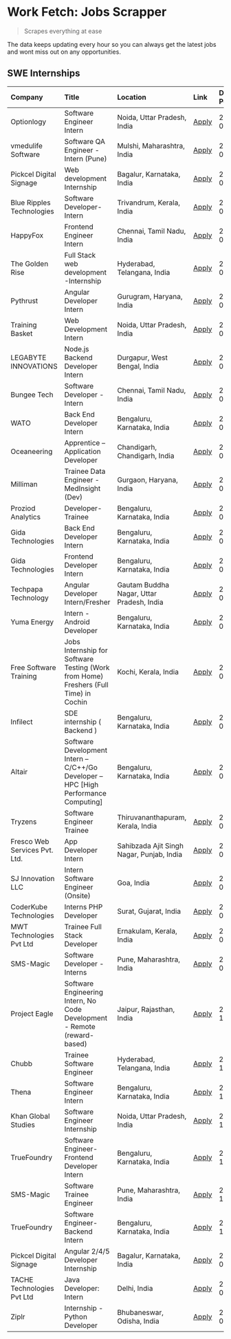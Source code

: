# Work Fetch: Jobs Scrapper
> Scrapes everything at ease

The data keeps updating every hour so you can always get the latest jobs and wont miss out on any opportunities.

## SWE Internships
<!--START_SECTION:workfetch-->
| Company                       | Title                                                                                | Location                                  | Link                                                                                                                                                                                                                                                                                                            | Date Posted   |
|:------------------------------|:-------------------------------------------------------------------------------------|:------------------------------------------|:----------------------------------------------------------------------------------------------------------------------------------------------------------------------------------------------------------------------------------------------------------------------------------------------------------------|:--------------|
| Optionlogy                    | Software Engineer Intern                                                             | Noida, Uttar Pradesh, India               | [Apply](https://in.linkedin.com/jobs/view/software-engineer-intern-at-optionlogy-3845429997?refId=fItpiG99XrkCRgNn44mY2g%3D%3D&trackingId=awmxYE975j6vRMXgUdjvpg%3D%3D&position=6&pageNum=0&trk=public_jobs_jserp-result_search-card)                                                                           | 2024-03-08    |
| vmedulife Software            | Software QA Engineer - Intern (Pune)                                                 | Mulshi, Maharashtra, India                | [Apply](https://in.linkedin.com/jobs/view/software-qa-engineer-intern-pune-at-vmedulife-software-3850054298?refId=fItpiG99XrkCRgNn44mY2g%3D%3D&trackingId=kTR8o9x3EjcYN4Z%2F4NqAqg%3D%3D&position=9&pageNum=0&trk=public_jobs_jserp-result_search-card)                                                         | 2024-03-08    |
| Pickcel Digital Signage       | Web development Internship                                                           | Bagalur, Karnataka, India                 | [Apply](https://in.linkedin.com/jobs/view/web-development-internship-at-pickcel-digital-signage-3849506118?refId=fItpiG99XrkCRgNn44mY2g%3D%3D&trackingId=8roVL6uSkkae9Yx67g3%2FSA%3D%3D&position=19&pageNum=0&trk=public_jobs_jserp-result_search-card)                                                         | 2024-03-08    |
| Blue Ripples Technologies     | Software Developer- Intern                                                           | Trivandrum, Kerala, India                 | [Apply](https://in.linkedin.com/jobs/view/software-developer-intern-at-blue-ripples-technologies-3850694934?refId=NbLJtbSMe9vfLy1fSHfLsg%3D%3D&trackingId=S8%2BEWIUE7zhozivMbt0GgQ%3D%3D&position=23&pageNum=3&trk=public_jobs_jserp-result_search-card)                                                        | 2024-03-08    |
| HappyFox                      | Frontend Engineer Intern                                                             | Chennai, Tamil Nadu, India                | [Apply](https://in.linkedin.com/jobs/view/frontend-engineer-intern-at-happyfox-3848357951?refId=JdvHttjQJO0UZ6zNxZUfxg%3D%3D&trackingId=n%2BlkdjAm%2FkahAefFS28RFA%3D%3D&position=4&pageNum=1&trk=public_jobs_jserp-result_search-card)                                                                         | 2024-03-07    |
| The Golden Rise               | Full Stack web development -Internship                                               | Hyderabad, Telangana, India               | [Apply](https://in.linkedin.com/jobs/view/full-stack-web-development-internship-at-the-golden-rise-3847033236?refId=JdvHttjQJO0UZ6zNxZUfxg%3D%3D&trackingId=jc1Qx7tI8lrP73uYgocsmg%3D%3D&position=1&pageNum=1&trk=public_jobs_jserp-result_search-card)                                                         | 2024-03-05    |
| Pythrust                      | Angular Developer Intern                                                             | Gurugram, Haryana, India                  | [Apply](https://in.linkedin.com/jobs/view/angular-developer-intern-at-pythrust-3842572995?refId=F3pd581C6sQfINuez3NS1A%3D%3D&trackingId=v2crtArBVZ8%2FWf9%2BqA42YQ%3D%3D&position=10&pageNum=2&trk=public_jobs_jserp-result_search-card)                                                                        | 2024-03-05    |
| Training Basket               | Web Development Intern                                                               | Noida, Uttar Pradesh, India               | [Apply](https://in.linkedin.com/jobs/view/web-development-intern-at-training-basket-3846313887?refId=fItpiG99XrkCRgNn44mY2g%3D%3D&trackingId=0lv5rPRe1M0zvZwn7JXb9Q%3D%3D&position=2&pageNum=0&trk=public_jobs_jserp-result_search-card)                                                                        | 2024-03-04    |
| LEGABYTE INNOVATIONS          | Node.js Backend Developer Intern                                                     | Durgapur, West Bengal, India              | [Apply](https://in.linkedin.com/jobs/view/node-js-backend-developer-intern-at-legabyte-innovations-3842647664?refId=F3pd581C6sQfINuez3NS1A%3D%3D&trackingId=TeMLIDKSe26gElBiV7eGZA%3D%3D&position=14&pageNum=2&trk=public_jobs_jserp-result_search-card)                                                        | 2024-02-29    |
| Bungee Tech                   | Software Developer - Intern                                                          | Chennai, Tamil Nadu, India                | [Apply](https://in.linkedin.com/jobs/view/software-developer-intern-at-bungee-tech-3842220746?refId=fItpiG99XrkCRgNn44mY2g%3D%3D&trackingId=0xbzZEDv%2BaBx7Dx%2FhPz9KA%3D%3D&position=14&pageNum=0&trk=public_jobs_jserp-result_search-card)                                                                    | 2024-02-28    |
| WATO                          | Back End Developer Intern                                                            | Bengaluru, Karnataka, India               | [Apply](https://in.linkedin.com/jobs/view/back-end-developer-intern-at-wato-3834852920?refId=fItpiG99XrkCRgNn44mY2g%3D%3D&trackingId=fhj75%2F5acMz4uNd7CdGy3w%3D%3D&position=21&pageNum=0&trk=public_jobs_jserp-result_search-card)                                                                             | 2024-02-26    |
| Oceaneering                   | Apprentice – Application Developer                                                   | Chandigarh, Chandigarh, India             | [Apply](https://in.linkedin.com/jobs/view/apprentice-%E2%80%93-application-developer-at-oceaneering-3834879178?refId=NbLJtbSMe9vfLy1fSHfLsg%3D%3D&trackingId=qHrFa26VHFrrMKFllwfLpA%3D%3D&position=13&pageNum=3&trk=public_jobs_jserp-result_search-card)                                                       | 2024-02-26    |
| Milliman                      | Trainee Data Engineer - MedInsight (Dev)                                             | Gurgaon, Haryana, India                   | [Apply](https://in.linkedin.com/jobs/view/trainee-data-engineer-medinsight-dev-at-milliman-3789275187?refId=fItpiG99XrkCRgNn44mY2g%3D%3D&trackingId=IZ86ZsLDV315DKLvFxL2Ug%3D%3D&position=12&pageNum=0&trk=public_jobs_jserp-result_search-card)                                                                | 2024-02-23    |
| Proziod Analytics             | Developer-Trainee                                                                    | Bengaluru, Karnataka, India               | [Apply](https://in.linkedin.com/jobs/view/developer-trainee-at-proziod-analytics-3849084992?refId=fItpiG99XrkCRgNn44mY2g%3D%3D&trackingId=QlpJaWHgxypcNIIWh6jMwA%3D%3D&position=15&pageNum=0&trk=public_jobs_jserp-result_search-card)                                                                          | 2024-02-23    |
| Gida Technologies             | Back End Developer Intern                                                            | Bengaluru, Karnataka, India               | [Apply](https://in.linkedin.com/jobs/view/back-end-developer-intern-at-gida-technologies-3836849295?refId=JdvHttjQJO0UZ6zNxZUfxg%3D%3D&trackingId=LHvAdzrQlXuN4KG0a1tPsA%3D%3D&position=24&pageNum=1&trk=public_jobs_jserp-result_search-card)                                                                  | 2024-02-23    |
| Gida Technologies             | Frontend Developer Intern                                                            | Bengaluru, Karnataka, India               | [Apply](https://in.linkedin.com/jobs/view/frontend-developer-intern-at-gida-technologies-3836040945?refId=F3pd581C6sQfINuez3NS1A%3D%3D&trackingId=AjQRElZSMhPcv%2Fqo1umqgQ%3D%3D&position=20&pageNum=2&trk=public_jobs_jserp-result_search-card)                                                                | 2024-02-21    |
| Techpapa Technology           | Angular Developer Intern/Fresher                                                     | Gautam Buddha Nagar, Uttar Pradesh, India | [Apply](https://in.linkedin.com/jobs/view/angular-developer-intern-fresher-at-techpapa-technology-3834305862?refId=NbLJtbSMe9vfLy1fSHfLsg%3D%3D&trackingId=DsS7%2BHUlW5F2fQZfHS9mRA%3D%3D&position=6&pageNum=3&trk=public_jobs_jserp-result_search-card)                                                        | 2024-02-20    |
| Yuma Energy                   | Intern - Android Developer                                                           | Bengaluru, Karnataka, India               | [Apply](https://in.linkedin.com/jobs/view/intern-android-developer-at-yuma-energy-3830771896?refId=F3pd581C6sQfINuez3NS1A%3D%3D&trackingId=VNmuxpyJdrhtFKcTcpzNDw%3D%3D&position=24&pageNum=2&trk=public_jobs_jserp-result_search-card)                                                                         | 2024-02-19    |
| Free Software Training        | Jobs Internship for Software Testing (Work from Home) Freshers (Full Time) in Cochin | Kochi, Kerala, India                      | [Apply](https://in.linkedin.com/jobs/view/jobs-internship-for-software-testing-work-from-home-freshers-full-time-in-cochin-at-free-software-training-3826557030?refId=fItpiG99XrkCRgNn44mY2g%3D%3D&trackingId=s%2Fwx4fZUBlYmBecA34w3ng%3D%3D&position=10&pageNum=0&trk=public_jobs_jserp-result_search-card)    | 2024-02-10    |
| Infilect                      | SDE internship ( Backend )                                                           | Bengaluru, Karnataka, India               | [Apply](https://in.linkedin.com/jobs/view/sde-internship-backend-at-infilect-3815120558?refId=JdvHttjQJO0UZ6zNxZUfxg%3D%3D&trackingId=qeycdUSJ3wnbEEGzW1gFxg%3D%3D&position=14&pageNum=1&trk=public_jobs_jserp-result_search-card)                                                                              | 2024-01-25    |
| Altair                        | Software Development Intern – C/C++/Go Developer – HPC [High Performance Computing]  | Bengaluru, Karnataka, India               | [Apply](https://in.linkedin.com/jobs/view/software-development-intern-%E2%80%93-c-c%2B%2B-go-developer-%E2%80%93-hpc-high-performance-computing-at-altair-3809167074?refId=JdvHttjQJO0UZ6zNxZUfxg%3D%3D&trackingId=DFNyRUmnobkyS4mHBQzjGg%3D%3D&position=18&pageNum=1&trk=public_jobs_jserp-result_search-card) | 2024-01-19    |
| Tryzens                       | Software Engineer Trainee                                                            | Thiruvananthapuram, Kerala, India         | [Apply](https://in.linkedin.com/jobs/view/software-engineer-trainee-at-tryzens-3809363491?refId=F3pd581C6sQfINuez3NS1A%3D%3D&trackingId=%2B5hwSttw0oVMRPf08%2FrsDA%3D%3D&position=7&pageNum=2&trk=public_jobs_jserp-result_search-card)                                                                         | 2024-01-18    |
| Fresco Web Services Pvt. Ltd. | App Developer Intern                                                                 | Sahibzada Ajit Singh Nagar, Punjab, India | [Apply](https://in.linkedin.com/jobs/view/app-developer-intern-at-fresco-web-services-pvt-ltd-3809225736?refId=JdvHttjQJO0UZ6zNxZUfxg%3D%3D&trackingId=whd%2F%2FT26adNDeX4l8CCAww%3D%3D&position=16&pageNum=1&trk=public_jobs_jserp-result_search-card)                                                         | 2024-01-16    |
| SJ Innovation LLC             | Intern Software Engineer (Onsite)                                                    | Goa, India                                | [Apply](https://in.linkedin.com/jobs/view/intern-software-engineer-onsite-at-sj-innovation-llc-3799959011?refId=fItpiG99XrkCRgNn44mY2g%3D%3D&trackingId=xNQVqWLZspJSQ7yqayPz4g%3D%3D&position=5&pageNum=0&trk=public_jobs_jserp-result_search-card)                                                             | 2024-01-11    |
| CoderKube Technologies        | Interns PHP Developer                                                                | Surat, Gujarat, India                     | [Apply](https://in.linkedin.com/jobs/view/interns-php-developer-at-coderkube-technologies-3800923432?refId=NbLJtbSMe9vfLy1fSHfLsg%3D%3D&trackingId=sMgAd0CmfN1K0dia5NMLNg%3D%3D&position=9&pageNum=3&trk=public_jobs_jserp-result_search-card)                                                                  | 2024-01-09    |
| MWT Technologies Pvt Ltd      | Trainee Full Stack Developer                                                         | Ernakulam, Kerala, India                  | [Apply](https://in.linkedin.com/jobs/view/trainee-full-stack-developer-at-mwt-technologies-pvt-ltd-3800921715?refId=NbLJtbSMe9vfLy1fSHfLsg%3D%3D&trackingId=G3J9rR3%2B4ePipFBv9hewoQ%3D%3D&position=18&pageNum=3&trk=public_jobs_jserp-result_search-card)                                                      | 2024-01-09    |
| SMS-Magic                     | Software Developer -Interns                                                          | Pune, Maharashtra, India                  | [Apply](https://in.linkedin.com/jobs/view/software-developer-interns-at-sms-magic-3799485343?refId=NbLJtbSMe9vfLy1fSHfLsg%3D%3D&trackingId=uR%2B3Qz%2B6k7DDHui14WE7LA%3D%3D&position=7&pageNum=3&trk=public_jobs_jserp-result_search-card)                                                                      | 2024-01-05    |
| Project Eagle                 | Software Engineering Intern, No Code Development - Remote (reward-based)             | Jaipur, Rajasthan, India                  | [Apply](https://in.linkedin.com/jobs/view/software-engineering-intern-no-code-development-remote-reward-based-at-project-eagle-3813380172?refId=JdvHttjQJO0UZ6zNxZUfxg%3D%3D&trackingId=SdCJ2M%2B0dS067tlLt0nj7Q%3D%3D&position=3&pageNum=1&trk=public_jobs_jserp-result_search-card)                           | 2023-12-30    |
| Chubb                         | Trainee Software Engineer                                                            | Hyderabad, Telangana, India               | [Apply](https://in.linkedin.com/jobs/view/trainee-software-engineer-at-chubb-3811550279?refId=fItpiG99XrkCRgNn44mY2g%3D%3D&trackingId=AdnQFs5PsoE4rfmKwZwydg%3D%3D&position=17&pageNum=0&trk=public_jobs_jserp-result_search-card)                                                                              | 2023-12-28    |
| Thena                         | Software Engineer Intern                                                             | Bengaluru, Karnataka, India               | [Apply](https://in.linkedin.com/jobs/view/software-engineer-intern-at-thena-3778731751?refId=F3pd581C6sQfINuez3NS1A%3D%3D&trackingId=csj1667MEkwZlCfE8Q3i5w%3D%3D&position=13&pageNum=2&trk=public_jobs_jserp-result_search-card)                                                                               | 2023-12-05    |
| Khan Global Studies           | Software Engineer Internship                                                         | Noida, Uttar Pradesh, India               | [Apply](https://in.linkedin.com/jobs/view/software-engineer-internship-at-khan-global-studies-3766942197?refId=JdvHttjQJO0UZ6zNxZUfxg%3D%3D&trackingId=P7e451NvHNjRBJSMVx07VA%3D%3D&position=20&pageNum=1&trk=public_jobs_jserp-result_search-card)                                                             | 2023-11-27    |
| TrueFoundry                   | Software Engineer- Frontend Developer Intern                                         | Bengaluru, Karnataka, India               | [Apply](https://in.linkedin.com/jobs/view/software-engineer-frontend-developer-intern-at-truefoundry-3790095058?refId=F3pd581C6sQfINuez3NS1A%3D%3D&trackingId=q5V9D%2BGJbGNVbTa41d0OVQ%3D%3D&position=4&pageNum=2&trk=public_jobs_jserp-result_search-card)                                                     | 2023-11-24    |
| SMS-Magic                     | Software Trainee Engineer                                                            | Pune, Maharashtra, India                  | [Apply](https://in.linkedin.com/jobs/view/software-trainee-engineer-at-sms-magic-3761409781?refId=NbLJtbSMe9vfLy1fSHfLsg%3D%3D&trackingId=1tE3P4i6TywbwEwaUUSC3A%3D%3D&position=24&pageNum=3&trk=public_jobs_jserp-result_search-card)                                                                          | 2023-11-16    |
| TrueFoundry                   | Software Engineer-Backend Intern                                                     | Bengaluru, Karnataka, India               | [Apply](https://in.linkedin.com/jobs/view/software-engineer-backend-intern-at-truefoundry-3779508170?refId=F3pd581C6sQfINuez3NS1A%3D%3D&trackingId=pBJgG6fER1N21F8Wtqg7aQ%3D%3D&position=21&pageNum=2&trk=public_jobs_jserp-result_search-card)                                                                 | 2023-11-10    |
| Pickcel Digital Signage       | Angular 2/4/5 Developer Internship                                                   | Bagalur, Karnataka, India                 | [Apply](https://in.linkedin.com/jobs/view/angular-2-4-5-developer-internship-at-pickcel-digital-signage-3627620591?refId=JdvHttjQJO0UZ6zNxZUfxg%3D%3D&trackingId=SEIL71bDAMVpUt%2Ff2OT3mg%3D%3D&position=2&pageNum=1&trk=public_jobs_jserp-result_search-card)                                                  | 2023-06-06    |
| TACHE Technologies Pvt Ltd    | Java Developer: Intern                                                               | Delhi, India                              | [Apply](https://in.linkedin.com/jobs/view/java-developer-intern-at-tache-technologies-pvt-ltd-3627622735?refId=JdvHttjQJO0UZ6zNxZUfxg%3D%3D&trackingId=mv7%2Fe8N4FLSzKoKI2OtNog%3D%3D&position=15&pageNum=1&trk=public_jobs_jserp-result_search-card)                                                           | 2023-06-06    |
| Ziplr                         | Internship - Python Developer                                                        | Bhubaneswar, Odisha, India                | [Apply](https://in.linkedin.com/jobs/view/internship-python-developer-at-ziplr-3645677592?refId=NbLJtbSMe9vfLy1fSHfLsg%3D%3D&trackingId=mGgTLWoriTLkV%2BvzBDQ78g%3D%3D&position=12&pageNum=3&trk=public_jobs_jserp-result_search-card)                                                                          | 2023-06-02    |
<!--END_SECTION:workfetch-->
